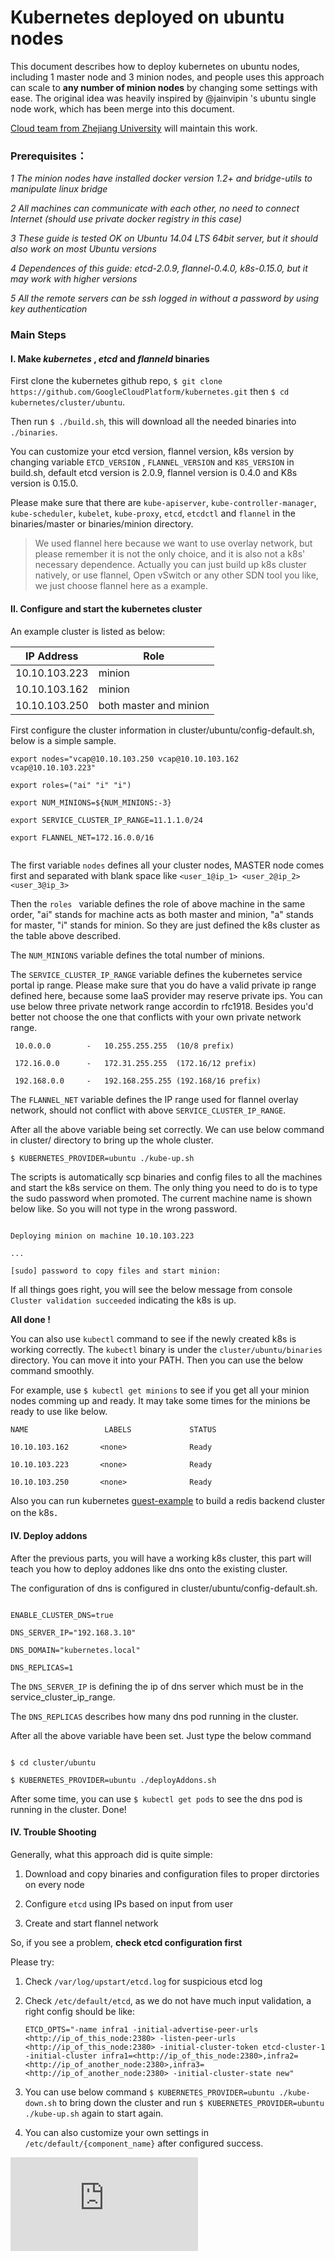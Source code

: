 # Kubernetes deployed on ubuntu nodes

This document describes how to deploy kubernetes on ubuntu nodes, including 1 master node and 3 minion nodes, and people uses this approach can scale to **any number of minion nodes** by changing some settings with ease. The original idea was heavily inspired by @jainvipin 's ubuntu single node work, which has been merge into this document.

[Cloud team from Zhejiang University](https://github.com/ZJU-SEL) will maintain this work.

### **Prerequisites：**
*1 The minion nodes have installed docker version 1.2+ and bridge-utils to manipulate linux bridge* 

*2 All machines can communicate with each other, no need to connect Internet (should use private docker registry in this case)*

*3 These guide is tested OK on Ubuntu 14.04 LTS 64bit server, but it should also work on most Ubuntu versions*

*4 Dependences of this guide: etcd-2.0.9, flannel-0.4.0, k8s-0.15.0, but it may work with higher versions*

*5 All the remote servers can be ssh logged in without a password by using key authentication* 


### **Main Steps**
#### I. Make *kubernetes* , *etcd* and *flanneld* binaries

First clone the kubernetes github repo, `$ git clone https://github.com/GoogleCloudPlatform/kubernetes.git`
then `$ cd kubernetes/cluster/ubuntu`.

Then run `$ ./build.sh`, this will download all the needed binaries into `./binaries`.

You can customize your etcd version, flannel version, k8s version by changing variable `ETCD_VERSION` , `FLANNEL_VERSION` and `K8S_VERSION` in build.sh, default etcd version is 2.0.9, flannel version is 0.4.0 and K8s version is 0.15.0.

Please make sure that there are `kube-apiserver`, `kube-controller-manager`, `kube-scheduler`, `kubelet`, `kube-proxy`, `etcd`, `etcdctl` and `flannel` in the binaries/master or binaries/minion directory.

> We used flannel here because we want to use overlay network, but please remember it is not the only choice, and it is also not a k8s' necessary dependence. Actually you can just build up k8s cluster natively, or use flannel, Open vSwitch or any other SDN tool you like, we just choose flannel here as a example.

#### II. Configure and start the kubernetes cluster
An example cluster is listed as below:

| IP Address|Role |      
|---------|------|
|10.10.103.223|   minion   |
|10.10.103.162|   minion   |
|10.10.103.250| both master and minion|

First configure the cluster information in cluster/ubuntu/config-default.sh, below is a simple sample.

```
export nodes="vcap@10.10.103.250 vcap@10.10.103.162 vcap@10.10.103.223"

export roles=("ai" "i" "i")

export NUM_MINIONS=${NUM_MINIONS:-3}

export SERVICE_CLUSTER_IP_RANGE=11.1.1.0/24

export FLANNEL_NET=172.16.0.0/16


```

The first variable `nodes` defines all your cluster nodes, MASTER node comes first and separated with blank space like `<user_1@ip_1> <user_2@ip_2> <user_3@ip_3> `

Then the `roles ` variable defines the role of above machine in the same order, "ai" stands for machine acts as both master and minion, "a" stands for master, "i" stands for minion. So they are just defined the k8s cluster as the table above described.

The `NUM_MINIONS` variable defines the total number of minions.

The `SERVICE_CLUSTER_IP_RANGE` variable defines the kubernetes service portal ip range. Please make sure that you do have a valid private ip range defined here, because some IaaS provider may reserve private ips. You can use below three private network range accordin to rfc1918. Besides you'd better not choose the one that conflicts with your own private network range.

     10.0.0.0        -   10.255.255.255  (10/8 prefix)

     172.16.0.0      -   172.31.255.255  (172.16/12 prefix)

     192.168.0.0     -   192.168.255.255 (192.168/16 prefix) 

The `FLANNEL_NET` variable defines the IP range used for flannel overlay network, should not conflict with above `SERVICE_CLUSTER_IP_RANGE`.

After all the above variable being set correctly. We can use below command in cluster/ directory to bring up the whole cluster.

`$ KUBERNETES_PROVIDER=ubuntu ./kube-up.sh` 

The scripts is automatically scp binaries and config files to all the machines and start the k8s service on them. The only thing you need to do is to type the sudo password when promoted. The current machine name is shown below like. So you will not type in the wrong password.

```

Deploying minion on machine 10.10.103.223

...

[sudo] password to copy files and start minion: 

```

If all things goes right, you will see the below message from console
`Cluster validation succeeded` indicating the k8s is up.

**All done !**

You can also use `kubectl` command to see if the newly created k8s is working correctly. The `kubectl` binary is under the `cluster/ubuntu/binaries` directory. You can move it into your PATH. Then you can use the below command smoothly. 

For example, use `$ kubectl get minions` to see if you get all your minion nodes comming up and ready. It may take some times for the minions be ready to use like below. 

```
NAME                 LABELS             STATUS

10.10.103.162       <none>              Ready

10.10.103.223       <none>              Ready

10.10.103.250       <none>              Ready

```

Also you can run kubernetes [guest-example](https://github.com/GoogleCloudPlatform/kubernetes/tree/master/examples/guestbook) to build a redis backend cluster on the k8s．


#### IV. Deploy addons

After the previous parts, you will have a working k8s cluster, this part will teach you how to deploy addones like dns onto the existing cluster.

The configuration of dns is configured in cluster/ubuntu/config-default.sh.

```

ENABLE_CLUSTER_DNS=true

DNS_SERVER_IP="192.168.3.10"

DNS_DOMAIN="kubernetes.local"

DNS_REPLICAS=1

```
The `DNS_SERVER_IP` is defining the ip of dns server which must be in the service_cluster_ip_range.

The `DNS_REPLICAS` describes how many dns pod running in the cluster.

After all the above variable have been set. Just type the below command

```

$ cd cluster/ubuntu

$ KUBERNETES_PROVIDER=ubuntu ./deployAddons.sh

```

After some time, you can use `$ kubectl get pods` to see the dns pod is running in the cluster. Done!


#### IV. Trouble Shooting

Generally, what this approach did is quite simple: 

1. Download and copy binaries and configuration files to proper dirctories on every node

2. Configure `etcd` using IPs based on input from user 

3. Create and start flannel network

So, if you see a problem, **check etcd configuration first** 

Please try:

1. Check `/var/log/upstart/etcd.log` for suspicious etcd log 

2. Check `/etc/default/etcd`, as we do not have much input validation, a right config should be like:
	```
	ETCD_OPTS="-name infra1 -initial-advertise-peer-urls <http://ip_of_this_node:2380> -listen-peer-urls <http://ip_of_this_node:2380> -initial-cluster-token etcd-cluster-1 -initial-cluster infra1=<http://ip_of_this_node:2380>,infra2=<http://ip_of_another_node:2380>,infra3=<http://ip_of_another_node:2380> -initial-cluster-state new"
	```

3. You can use below command 
   `$ KUBERNETES_PROVIDER=ubuntu ./kube-down.sh` to bring down the cluster and run
   `$ KUBERNETES_PROVIDER=ubuntu ./kube-up.sh` again to start again.
    
4. You can also customize your own settings in `/etc/default/{component_name}` after configured success. 


[![Analytics](https://kubernetes-site.appspot.com/UA-36037335-10/GitHub/docs/getting-started-guides/ubuntu.md?pixel)]()
